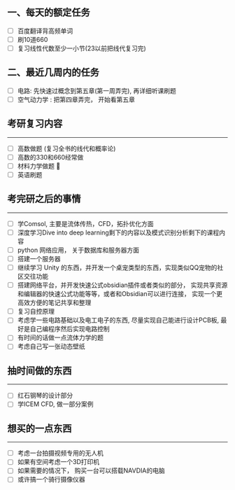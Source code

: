 ## 一、每天的额定任务
- [ ] 百度翻译背高频单词 
- [ ] 刷10道660
- [ ] 复习线性代数至少一小节(23以前把线代复习完)

## 二、最近几周内的任务 
- [ ] 电路: 先快速过概念到第五章(第一周弄完), 再详细听课刷题
- [ ] 空气动力学 : 把第四章弄完， 开始看第五章

## 考研复习内容
---
- [ ] 高数做题 (复习全书的线代和概率论)
- [ ] 高数的330和660经常做
- [ ] 材料力学做题 🔼 
- [ ] 英语刷题 

## 考完研之后的事情
--- 
- [ ] 学Comsol, 主要是流体传热，CFD，拓扑优化方面  
- [ ] 深度学习Dive into deep learning剩下的内容以及模式识别分析剩下的课程内容 
- [ ] python 网络应用， 关于数据库和服务器方面 
- [ ] 搭建一个服务器
- [ ] 继续学习 Unity 的东西，并开发一个桌宠类型的东西，实现类似QQ宠物的社区交往功能
- [ ] 搭建网络平台，并开发快速公式obsidian插件或者类似的部分， 实现共享资源和编辑器的快速公式功能等等，或者和Obsidian可以进行连接， 实现一个更高效方便的笔记共享和整理
- [ ] 复习自控原理 
- [ ] 考虑学一些电路基础以及电工电子的东西, 尽量实现自己能进行设计PCB板, 最好是自己编程序然后实现电路控制
- [ ] 有时间的话做一点流体力学的题 
- [ ] 考虑自己写一张动态壁纸 
## 抽时间做的东西
--- 
- [ ] 红石钢琴的设计部分
- [ ] 学ICEM CFD, 做一部分案例 

## 想买的一点东西 
--- 
- [ ] 考虑一台拍摄视频专用的无人机
- [ ] 如果有空间考虑一个3D打印机
- [ ] 如果需要的情况下， 购买一台可以搭载NAVDIA的电脑
- [ ] 或许搞一个骑行摄像仪器
